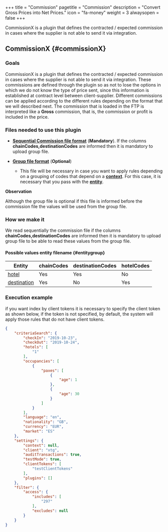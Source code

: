 +++
title = "Commission"
pagetitle = "Commission"
description = "Convert Gross Prices into Net Prices."
icon = "fa-money"
weight = 3
alwaysopen = false
+++

CommissionX is a plugin that defines the contracted / expected commission in cases where the supplier is not able to send it via integration.


## CommissionX {#commissionX} 

### Goals 

CommissionX is a plugin that defines the contracted / expected commission in cases where the supplier is not able to send it via integration. These commissions are defined through the plugin so as not to lose the options in which we do not know the type of price sent, since this information is established at contract level between client-supplier. Different commissions can be applied according to the different rules depending on the format that we will described next. The commission that is loaded in the FTP is interpreted like a **Gross** commission, that is, the commission or profit is included in the price. 

### Files needed to use this plugin

* [**Sequential Commission file format**](/hotel-x/plugins/format-files/commission/) (**Mandatory**). If the columns **chainCodes,destinationCodes** are informed then it is mandatory to upload group file.

* [**Group file format**](/hotel-x/plugins/format-files/group/) (**Optional**)

    * This file will be necessary in case you want to apply rules depending on a grouping of codes that depend on a [**context**](/hotel-x/concepts/accesses-supplier-context/#context). For this case, it is necessary that you pass with the [**entity**](/hotel-x/plugins/entity_table_file/).

**Observation**

Although the group file is optional if this file is informed before the commission file the values will be used from the group file.

### How we make it

We read sequentially the commission file if the columns **chainCodes,destinationCodes** are informed then it is mandatory to upload group file to be able to read these values from the group file.

#### **Possible values entity filename** {#entitygroup}

|Entity | chainCodes| destinationCodes| hotelCodes |
|---------|---|---|---|
|[hotel](connectiontypesbuyers/hotel-x/plugins/entity_table_file#hotel)| Yes | Yes | No |
|[destination](connectiontypesbuyers/hotel-x/plugins/entity_table_file#destination)| Yes | No | Yes |

### Execution example
if you want index by client tokens it is necessary to specify the client token as shown below, if the token is not specified, by default, the system will apply those rules that do not have client tokens.
```json
{
	"criteriaSearch": {
		"checkIn": "2019-10-23",
		"checkOut": "2019-10-24",
		"hotels": [
			"1"
		],
		"occupancies": [
			{
				"paxes": [
					{
						"age": 1
					},
					{
						"age": 30
					}
				]
			}
		],
		"language": "en",
		"nationality": "GB",
		"currency": "EUR",
		"market": "ES"
	},
	"settings": {
		"context": null,
		"client": "xtg",
		"auditTransactions": true,
		"testMode": true,
		"clientTokens": [
			"testClientTokens"
		],
		"plugins": []
	},
	"filter": {
		"access": {
			"includes": [
				"297"
			],
			"excludes": null
		}
	}
}
```
